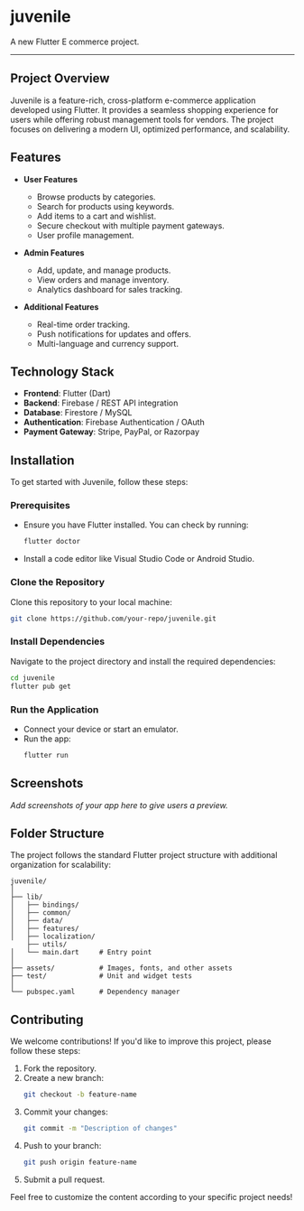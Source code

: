 # juvenile

A new Flutter E commerce project.

---

## Project Overview

Juvenile is a feature-rich, cross-platform e-commerce application developed using Flutter. It provides a seamless shopping experience for users while offering robust management tools for vendors. The project focuses on delivering a modern UI, optimized performance, and scalability.

## Features

- **User Features**
    - Browse products by categories.
    - Search for products using keywords.
    - Add items to a cart and wishlist.
    - Secure checkout with multiple payment gateways.
    - User profile management.

- **Admin Features**
    - Add, update, and manage products.
    - View orders and manage inventory.
    - Analytics dashboard for sales tracking.

- **Additional Features**
    - Real-time order tracking.
    - Push notifications for updates and offers.
    - Multi-language and currency support.

## Technology Stack

- **Frontend**: Flutter (Dart)
- **Backend**: Firebase / REST API integration
- **Database**: Firestore / MySQL
- **Authentication**: Firebase Authentication / OAuth
- **Payment Gateway**: Stripe, PayPal, or Razorpay

## Installation

To get started with Juvenile, follow these steps:

### Prerequisites

- Ensure you have Flutter installed. You can check by running:
  ```bash
  flutter doctor
  ```
- Install a code editor like Visual Studio Code or Android Studio.

### Clone the Repository

Clone this repository to your local machine:
```bash
git clone https://github.com/your-repo/juvenile.git
```

### Install Dependencies

Navigate to the project directory and install the required dependencies:
```bash
cd juvenile
flutter pub get
```

### Run the Application

- Connect your device or start an emulator.
- Run the app:
  ```bash
  flutter run
  ```

## Screenshots

_Add screenshots of your app here to give users a preview._

## Folder Structure

The project follows the standard Flutter project structure with additional organization for scalability:

```plaintext
juvenile/
│
├── lib/
│   ├── bindings/
│   ├── common/    
│   ├── data/  
│   ├── features/     
│   ├── localization/
    ├── utils/
│   └── main.dart     # Entry point
│
├── assets/           # Images, fonts, and other assets
├── test/             # Unit and widget tests
│
└── pubspec.yaml      # Dependency manager
```

## Contributing

We welcome contributions! If you'd like to improve this project, please follow these steps:

1. Fork the repository.
2. Create a new branch:
   ```bash
   git checkout -b feature-name
   ```
3. Commit your changes:
   ```bash
   git commit -m "Description of changes"
   ```
4. Push to your branch:
   ```bash
   git push origin feature-name
   ```
5. Submit a pull request.

Feel free to customize the content according to your specific project needs!